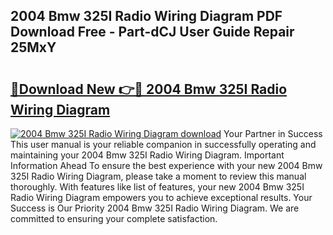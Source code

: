 ## 2004 Bmw 325I Radio Wiring Diagram PDF Download Free - Part-dCJ User Guide Repair 25MxY

# <h2><a href="http://dfqz9sq.blite.top/?on=2004+Bmw+325I+Radio+Wiring+Diagram">🔗Download New 👉🔴 2004 Bmw 325I Radio Wiring Diagram</a></h2>

[![2004 Bmw 325I Radio Wiring Diagram download](https://i.imgur.com/lujVjoI.png)](http://dfqz9sq.blite.top/?on=2004+Bmw+325I+Radio+Wiring+Diagram)
Your Partner in Success This user manual is your reliable companion in successfully operating and maintaining your 2004 Bmw 325I Radio Wiring Diagram. Important Information Ahead To ensure the best experience with your new 2004 Bmw 325I Radio Wiring Diagram, please take a moment to review this manual thoroughly. With features like list of features, your new 2004 Bmw 325I Radio Wiring Diagram empowers you to achieve exceptional results. Your Success is Our Priority 2004 Bmw 325I Radio Wiring Diagram. We are committed to ensuring your complete satisfaction.

